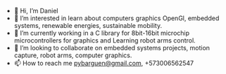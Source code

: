 - 👋 Hi, I’m Daniel
- 👀 I’m interested in learn about computers graphics OpenGl, embedded systems, renewable energies, 
      sustainable mobility.
- 🌱 I’m currently working in a C library for 8bit-16bit microchip microcontrollers for graphics and Learning robot arms control.
- 💞️ I’m looking to collaborate on embedded systems projects, motion capture, robot arms, computer graphics.
- 📫 How to reach me pybarguen@gmail.com, +573006562547

